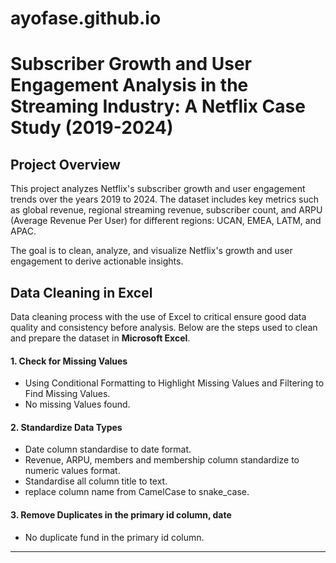 # ayofase.github.io
# Subscriber Growth and User Engagement Analysis in the Streaming Industry: A Netflix Case Study (2019-2024)

## Project Overview
This project analyzes Netflix's subscriber growth and user engagement trends over the years 2019 to 2024. The dataset includes key metrics such as global revenue, regional streaming revenue, subscriber count, and ARPU (Average Revenue Per User) for different regions: UCAN, EMEA, LATM, and APAC.

The goal is to clean, analyze, and visualize Netflix's growth and user engagement to derive actionable insights.
## Data Cleaning in Excel
Data cleaning process with the use of Excel to critical ensure good data quality and consistency before analysis. Below are the steps used to clean and prepare the dataset in **Microsoft Excel**.

#### 1. **Check for Missing Values**
   - Using Conditional Formatting to Highlight Missing Values and Filtering to Find Missing Values.
   - No missing Values found.
#### 2. **Standardize Data Types**
   - Date column standardise to date format.
   - Revenue, ARPU, members and membership column standardize to numeric values format.
   - Standardise all column title to text.
   - replace column name from CamelCase to snake_case.
#### 3. **Remove Duplicates in the primary id column, date**
   - No duplicate fund in the primary id column.

---
